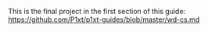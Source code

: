 This is the final project in the first section of this guide:
https://github.com/P1xt/p1xt-guides/blob/master/wd-cs.md

